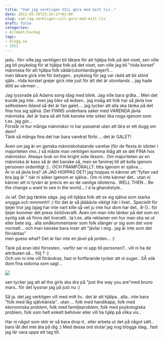 ```yaml
---
title: "Vad jag verkligen VILL göra med mitt liv.."
date: 2011-05-26T23:24:27+01:00
slug: vad-jag-verkligen-vill-gora-med-mitt-liv
draft: false
categories:
- Allmänt/Vardag
tags:
- blogg.se
- 2011
---
```

jadu.. förr ville jag verkligen bli läkare för att hjälpa folk på det viset, sen ville jag bli psykolog för at hjälpa folk på det viset, sen ville jag bli "röda korset" människa för att hjälpa folk sådär(utomlandsgrejer!)...  
men läkare gick inte för betygen.. psykolog för jag var rädd att bli störd själv.. röda korstet grejer gick inte just för att det är utomlands .. jag hade dött av värmen ..  
  
Jag lyssnade på Adams song idag med blink. Jag ville bara gråta... Men det kunde jag inte.. men jag blev så ledsen.. jag insåg att folk har så jävla low selfesteem ibland så det är fan galet.... jag tycker att alla ska tänka på det fina hos sig själva. Det FINNS underbara saker med VARENDA jävla människa. det är bara så att folk kanske inte söker lika noga igenom som t.ex. jag gör...  
Förstår ni hur många människor ni har passerat utan att lära er ett dugg om dem?  
Tänk så många fina det har bara vandrat förbi.... det är GALET!  
  
Även om jag är en ganska människohatande varelse (för de flesta är idioter i majoriteten imo..) så måste man verkligen komma ihåg att se det FINA hos människor. Always look on the bright side liksom.. Om majoriteten av en människa är kass så är det kanske så, men se fanimej till att kolla igenom personen ordentligt :).. OCH FRAMFÖRALLT: titta igenom er själva....  
Är ni så jävla bra? JA JAG HOPPAS DET! jag hoppas ni känner att "fyfan vad bra jag är " när ni söker igenom er själva.. Om ni inte känner det.. utan ni känner att ni tyvärr är precis en av de vanliga idioterna.. WELL THEN .. Be the change u want to see in the world....! á la ghandistyle..  
  
  
  
Jo iaf. Det jag tänkte säga. jag vill hjälpa folk att se sig själva som starka snygga och mmmmh!! :) för det är så jäääävla viktigt här i livet.. Speciellt för tjejer tror jag (ajag har inte vart kille så vet ju inte hur dom har det.. 8-)).. för tjejer kommer det press ööööverallt. Även om man inte tänker på det som en synlig sak så finns det överallt.. ta t.ex. alla reklamer om hur man ska se ut eller bete sig.. alla småkommentarer som folk slänger ur sig som det vore normalt... och man kanske bara inser att "jävlar i mig.. jag är inte som det förväntas"  
men guess what? Det är fan inte en jävel på jorden... :)  
  
  
Tänk på eran idol förresten.. varför ser ni upp till personen?.. vill ni ha de attributen så... följ ? :)  
Och om ni inte vill förändras, fast ni fortfarande tycker att ni suger.. SÅ sök dom fina sidorna som sagt ..  
  
  
![](/assets/images/blogg.se/red-roses-heart_1600_x_1200_149791984.jpg)  
  
  
  
sen tycker jag att all the girls ska dra på "just the way you are"med bruno mars.. för det lyssnar jag på just nu :)  
  
  
  
  
Så ja. det jag verkligen vill med mitt liv.. det är att hjälpa.. alla.. inte bara "folk med låg självkänsla".. utan ... folk med handikapp, folk med ekonomiska problem, folk med familjeproblem, folk med psykologiska problem, folk som helt enkelt behöver eller vill ha hjälp på olika vis..  
  
Har ni något som stör er så bara drop it.. eller arbeta ut det på något sätt.. bara låt det inte äta på dig :) Med dessa ord slutar jag nog blogga idag.. fast jag lär vara uppe ett tag till.